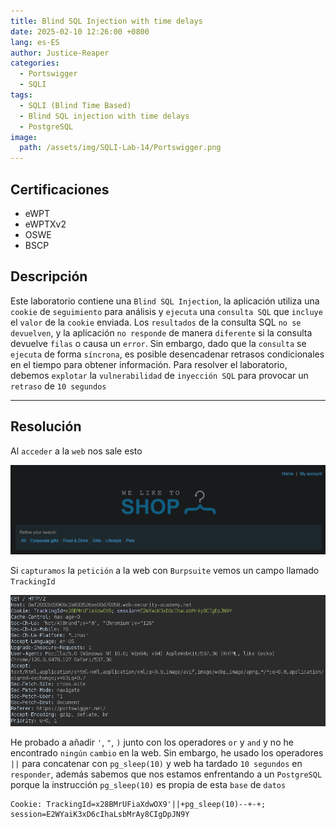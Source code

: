 ```yaml
---
title: Blind SQL Injection with time delays
date: 2025-02-10 12:26:00 +0800
lang: es-ES
author: Justice-Reaper
categories:
  - Portswigger
  - SQLI
tags:
  - SQLI (Blind Time Based)
  - Blind SQL injection with time delays
  - PostgreSQL
image:
  path: /assets/img/SQLI-Lab-14/Portswigger.png
---
```


## Certificaciones

- eWPT
- eWPTXv2
- OSWE
- BSCP
  
## Descripción

Este laboratorio contiene una `Blind SQL Injection`, la aplicación utiliza una `cookie` de `seguimiento` para análisis y `ejecuta` una `consulta SQL` que `incluye` el `valor` de la `cookie` enviada. Los `resultados` de la consulta SQL `no se devuelven`, y la aplicación `no responde` de manera `diferente` si la consulta devuelve `filas` o causa un `error`. Sin embargo, dado que la `consulta` se `ejecuta` de forma `síncrona`, es posible desencadenar retrasos condicionales en el tiempo para obtener información. Para resolver el laboratorio, debemos `explotar` la `vulnerabilidad` de `inyección SQL` para provocar un `retraso` de `10 segundos`

---

## Resolución

Al `acceder` a la `web` nos sale esto

![](/assets/img/SQLI-Lab-14/image_1.png)

Si `capturamos` la `petición` a la web con `Burpsuite` vemos un campo llamado `TrackingId`

![](/assets/img/SQLI-Lab-14/image_2.png)

He probado a añadir `'`, `"`, `)` junto con los operadores `or` y `and` y no he encontrado `ningún` `cambio` en la web. Sin embargo, he usado los operadores `||` para concatenar con `pg_sleep(10)` y web ha tardado `10 segundos` en `responder`, además sabemos que nos estamos enfrentando a un `PostgreSQL` porque la instrucción `pg_sleep(10)` es propia de esta `base` de `datos`

```
Cookie: TrackingId=x28BMrUFiaXdwOX9'||+pg_sleep(10)--+-+; session=E2WYaiK3xD6cIhaLsbMrAy8CIgDpJN9Y
```
